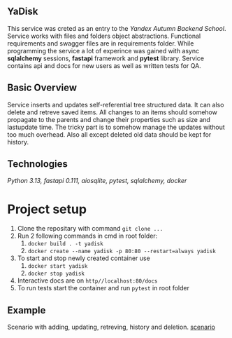 ## YaDisk 

This service was creted as an entry to the *Yandex Autumn Backend School*. Service works with files and folders object abstractions. Functional requirements and swagger files are in requirements folder. While programming the service a lot of experince was gained with async **sqlalchemy** sessions, **fastapi** framework and **pytest** library. Service contains api and docs for new users as well as written tests for QA.

## Basic Overview
 
Service inserts and updates self-referential tree structured data. It can also delete and retreve saved items. All changes to an items should somehow propagate to the parents and change their properties such as size and lastupdate time. The tricky part is to somehow manage the updates without too much overhead. Also all except deleted old data should be kept for history.

## Technologies 

*Python 3.13, fastapi 0.111, aiosqlite, pytest, sqlalchemy, docker*

# Project setup

1. Clone the repositary with command `git clone ...`
2. Run 2 following commands in cmd in root folder:
    1. `docker build . -t yadisk`
    2. `docker create --name yadisk -p 80:80 --restart=always yadisk`
3. To start and stop newly created container use
    1. `docker start yadisk`
    2. `docker stop yadisk`
4. Interactive docs are on `http//localhost:80/docs`
5. To run tests start the container and run `pytest` in root folder

## Example
Scenario with adding, updating, retreving, history and deletion.
[scenario](YaDisk_basic_scenario.gif)